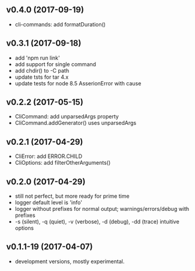 ## v0.4.0 (2017-09-19)

- cli-commands: add formatDuration()

## v0.3.1 (2017-09-18)

- add 'npm run link'
- add support for single command
- add chdir() to -C path
- update tsts for tar 4.x
- update tests for node 8.5 AsserionError with cause

## v0.2.2 (2017-05-15)

- CliCommand: add unparsedArgs property
- CliCommand.addGenerator() uses unparsedArgs

## v0.2.1 (2017-04-29)

- CliError: add ERROR.CHILD
- CliOptions: add filterOtherArguments()

## v0.2.0 (2017-04-29)

- still not perfect, but more ready for prime time
- logger default level is 'info'
- logger without prefixes for normal output; warnings/errors/debug with prefixes
- -s (silent), -q (quiet), -v (verbose), -d (debug), -dd (trace) intuitive options

## v0.1.1-19 (2017-04-07)

- development versions, mostly experimental.